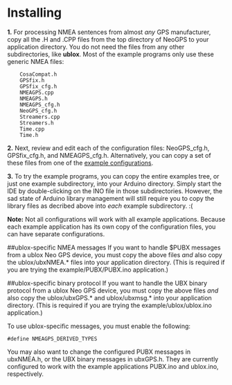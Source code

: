 Installing
==========
**1.**  For processing NMEA sentences from almost _any_ GPS manufacturer, copy all the .H and .CPP files from the top directory of NeoGPS to your application directory.  You do not need the files from any other subdirectories, like **ublox**.  Most of the example programs only use these generic NMEA files:
```
    CosaCompat.h
    GPSfix.h
    GPSfix_cfg.h
    NMEAGPS.cpp
    NMEAGPS.h
    NMEAGPS_cfg.h
    NeoGPS_cfg.h
    Streamers.cpp
    Streamers.h
    Time.cpp
    Time.h
```
**2.**  Next, review and edit each of the configuration files: NeoGPS_cfg.h, GPSfix_cfg.h, and NMEAGPS_cfg.h.  Alternatively, you can copy a set of these files from one of the [example configurations](../configs).</li>

**3.**  To try the example programs, you can copy the entire examples tree, or just one example subdirectory, into your Arduino directory.  Simply start the IDE by double-clicking on the INO file in those subdirectories.  However, the sad state of Arduino library management will still require you to copy the library files as decribed above into *each* example subdirectory.  :(

**Note:**  Not all configurations will work with all example applications.  Because each example application has its own copy of the configuration files, you can have separate configurations.

##ublox-specific NMEA messages
If you want to handle $PUBX messages from a ublox Neo GPS device, you must copy the above files *and* also copy the ublox/ubxNMEA.* files into your application directory.  (This is required if you are trying the example/PUBX/PUBX.ino application.)

##ublox-specific binary protocol
If you want to handle the UBX binary protocol from a ublox Neo GPS device, you must copy the above files *and* also copy the ublox/ubxGPS.* and ublox/ubxmsg.* into your application directory.  (This is required if you are trying the example/ublox/ublox.ino application.)

To use ublox-specific messages, you must enable the following:
```
#define NMEAGPS_DERIVED_TYPES
```

You may also want to change the configured PUBX messages in ubxNMEA.h, or the UBX binary messages in ubxGPS.h.  They are currently configured to work with the example applications PUBX.ino and ublox.ino, respectively.
